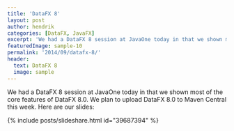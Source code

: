 ```yaml
---
title: 'DataFX 8'
layout: post
author: hendrik
categories: [DataFX, JavaFX]
excerpt: 'We had a DataFX 8 session at JavaOne today in that we shown most of the core features of DataFX 8.0.'
featuredImage: sample-10
permalink: '2014/09/datafx-8/'
header:
  text: DataFX 8
  image: sample
---
```

We had a DataFX 8 session at JavaOne today in that we shown most of the core features of DataFX 8.0. We plan to upload DataFX 8.0 to Maven Central this week. Here are our slides:

{% include posts/slideshare.html id="39687394" %}
